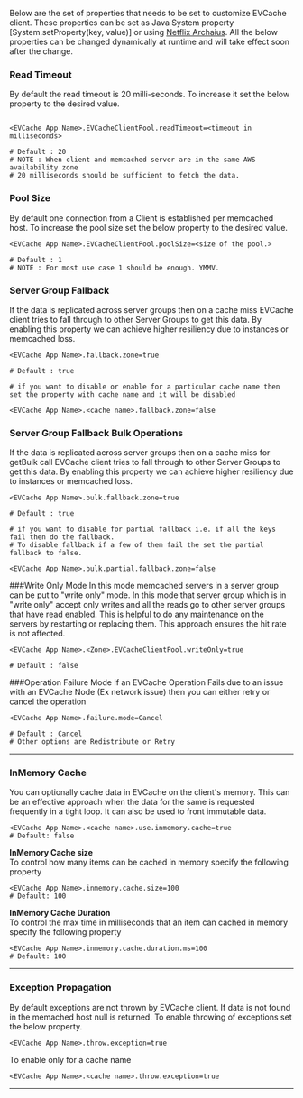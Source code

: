 Below are the set of properties that needs to be set to customize EVCache client. These properties can be set as Java System property [System.setProperty(key, value)] or using [Netflix Archaius](https://github.com/Netflix/archaius). All the below properties can be changed dynamically at runtime and will take effect soon after the change.

### Read Timeout 
By default the read timeout is 20 milli-seconds. To increase it set the below property to the desired value. 
```property

<EVCache App Name>.EVCacheClientPool.readTimeout=<timeout in milliseconds>

# Default : 20
# NOTE : When client and memcached server are in the same AWS availability zone
# 20 milliseconds should be sufficient to fetch the data.

```

### Pool Size
By default one connection from a Client is established per memcached host. To increase the pool size set the below property to the desired value. 
```property
<EVCache App Name>.EVCacheClientPool.poolSize=<size of the pool.>

# Default : 1
# NOTE : For most use case 1 should be enough. YMMV.

```

### Server Group Fallback 
If the data is replicated across server groups then on a cache miss EVCache client tries to fall through to other Server Groups to get this data. By enabling this property we can achieve higher resiliency due to instances or memcached loss. 

```property
<EVCache App Name>.fallback.zone=true

# Default : true

# if you want to disable or enable for a particular cache name then set the property with cache name and it will be disabled

<EVCache App Name>.<cache name>.fallback.zone=false

```

### Server Group Fallback Bulk Operations
If the data is replicated across server groups then on a cache miss for getBulk call EVCache client tries to fall through to other Server Groups to get this data. By enabling this property we can achieve higher resiliency due to instances or memcached loss. 

```property
<EVCache App Name>.bulk.fallback.zone=true

# Default : true

# if you want to disable for partial fallback i.e. if all the keys fail then do the fallback.
# To disable fallback if a few of them fail the set the partial fallback to false. 

<EVCache App Name>.bulk.partial.fallback.zone=false

```

###Write Only Mode 
In this mode memcached servers in a server group can be put to "write only" mode. 
In this mode that server group which is in "write only" accept only writes and all the reads go to other server groups that have read enabled. This is helpful to do any maintenance on the servers by restarting or replacing them. 
This approach ensures the hit rate is not affected. 

```property
<EVCache App Name>.<Zone>.EVCacheClientPool.writeOnly=true

# Default : false

```

###Operation Failure Mode
If an EVCache Operation Fails due to an issue with an EVCache Node (Ex network issue) then you can either retry or cancel the operation

```property
<EVCache App Name>.failure.mode=Cancel

# Default : Cancel
# Other options are Redistribute or Retry

```

***

### InMemory Cache
You can optionally cache data in EVCache on the client's memory. This can be an effective approach when the data for the same is requested frequently in a tight loop. It can also be used to front immutable data.

```property
<EVCache App Name>.<cache name>.use.inmemory.cache=true
# Default: false

```

**InMemory Cache size**  
To control how many items can be cached in memory specify the following property

```property
<EVCache App Name>.inmemory.cache.size=100
# Default: 100

```


**InMemory Cache Duration**  
To control the max time in milliseconds that an item can cached in memory specify the following property

```property
<EVCache App Name>.inmemory.cache.duration.ms=100
# Default: 100

```

***

### Exception Propagation
By default exceptions are not thrown by EVCache client. If data is not found in the memached host null is returned. To enable throwing of exceptions set the below property. 

```property
<EVCache App Name>.throw.exception=true
```

To enable only for a cache name 
```property
<EVCache App Name>.<cache name>.throw.exception=true
```


***
